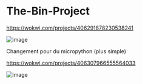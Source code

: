 # The-Bin-Project

https://wokwi.com/projects/406291878230538241

![image](https://github.com/user-attachments/assets/7bcaa931-c2c3-4998-bf90-9f45473767cd)


Changement pour du micropython (plus simple)

https://wokwi.com/projects/406307966555564033

![image](https://github.com/user-attachments/assets/e6cead06-1588-4768-96a4-38407b2b9438)
